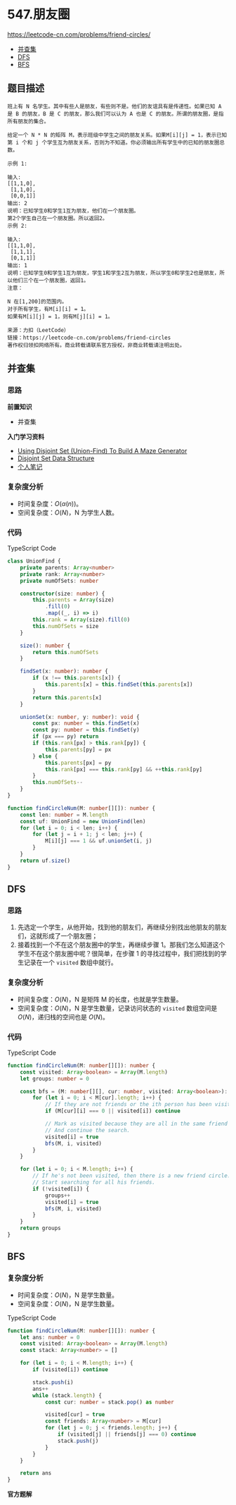 # 547.朋友圈

https://leetcode-cn.com/problems/friend-circles/

-   [并查集](#并查集)
-   [DFS](#DFS)
-   [BFS](#BFS)

## 题目描述

```
班上有 N 名学生。其中有些人是朋友，有些则不是。他们的友谊具有是传递性。如果已知 A 是 B 的朋友，B 是 C 的朋友，那么我们可以认为 A 也是 C 的朋友。所谓的朋友圈，是指所有朋友的集合。

给定一个 N * N 的矩阵 M，表示班级中学生之间的朋友关系。如果M[i][j] = 1，表示已知第 i 个和 j 个学生互为朋友关系，否则为不知道。你必须输出所有学生中的已知的朋友圈总数。

示例 1:

输入:
[[1,1,0],
 [1,1,0],
 [0,0,1]]
输出: 2
说明：已知学生0和学生1互为朋友，他们在一个朋友圈。
第2个学生自己在一个朋友圈。所以返回2。
示例 2:

输入:
[[1,1,0],
 [1,1,1],
 [0,1,1]]
输出: 1
说明：已知学生0和学生1互为朋友，学生1和学生2互为朋友，所以学生0和学生2也是朋友，所以他们三个在一个朋友圈，返回1。
注意：

N 在[1,200]的范围内。
对于所有学生，有M[i][i] = 1。
如果有M[i][j] = 1，则有M[j][i] = 1。

来源：力扣（LeetCode）
链接：https://leetcode-cn.com/problems/friend-circles
著作权归领扣网络所有。商业转载请联系官方授权，非商业转载请注明出处。
```

## 并查集

### 思路

**前置知识**

-   并查集

**入门学习资料**

-   [Using Disjoint Set (Union-Find) To Build A Maze Generator](https://coderscat.com/using-disjoint-set-union-find-to-create-maze)
-   [Disjoint Set Data Structure](https://www.topcoder.com/community/competitive-programming/tutorials/disjoint-set-data-structures/)
-   [个人笔记](https://github.com/suukii/Articles/blob/master/articles/dsa_union_find.md)

### 复杂度分析

-   时间复杂度：$O(α(n))$。
-   空间复杂度：$O(N)$，N 为学生人数。

### 代码

TypeScript Code

```ts
class UnionFind {
    private parents: Array<number>
    private rank: Array<number>
    private numOfSets: number

    constructor(size: number) {
        this.parents = Array(size)
            .fill(0)
            .map((_, i) => i)
        this.rank = Array(size).fill(0)
        this.numOfSets = size
    }

    size(): number {
        return this.numOfSets
    }

    findSet(x: number): number {
        if (x !== this.parents[x]) {
            this.parents[x] = this.findSet(this.parents[x])
        }
        return this.parents[x]
    }

    unionSet(x: number, y: number): void {
        const px: number = this.findSet(x)
        const py: number = this.findSet(y)
        if (px === py) return
        if (this.rank[px] > this.rank[py]) {
            this.parents[py] = px
        } else {
            this.parents[px] = py
            this.rank[px] === this.rank[py] && ++this.rank[py]
        }
        this.numOfSets--
    }
}

function findCircleNum(M: number[][]): number {
    const len: number = M.length
    const uf: UnionFind = new UnionFind(len)
    for (let i = 0; i < len; i++) {
        for (let j = i + 1; j < len; j++) {
            M[i][j] === 1 && uf.unionSet(i, j)
        }
    }
    return uf.size()
}
```

## DFS

### 思路

1. 先选定一个学生，从他开始，找到他的朋友们，再继续分别找出他朋友的朋友们，这就形成了一个朋友圈；
2. 接着找到一个不在这个朋友圈中的学生，再继续步骤 1。那我们怎么知道这个学生不在这个朋友圈中呢？很简单，在步骤 1 的寻找过程中，我们把找到的学生记录在一个 `visited` 数组中就行。

### 复杂度分析

-   时间复杂度：$O(N)$，N 是矩阵 M 的长度，也就是学生数量。
-   空间复杂度：$O(N)$，N 是学生数量，记录访问状态的 `visited` 数组空间是 $O(N)$，递归栈的空间也是 $O(N)$。

### 代码

TypeScript Code

```ts
function findCircleNum(M: number[][]): number {
    const visited: Array<boolean> = Array(M.length)
    let groups: number = 0

    const bfs = (M: number[][], cur: number, visited: Array<boolean>): void => {
        for (let i = 0; i < M[cur].length; i++) {
            // If they are not friends or the ith person has been visited, skip him.
            if (M[cur][i] === 0 || visited[i]) continue

            // Mark as visited because they are all in the same friend circle with the cur person.
            // And continue the search.
            visited[i] = true
            bfs(M, i, visited)
        }
    }

    for (let i = 0; i < M.length; i++) {
        // If he's not been visited, then there is a new friend circle.
        // Start searching for all his friends.
        if (!visited[i]) {
            groups++
            visited[i] = true
            bfs(M, i, visited)
        }
    }
    return groups
}
```

## BFS

### 复杂度分析

-   时间复杂度：$O(N)$，N 是学生数量。
-   空间复杂度：$O(N)$，N 是学生数量。

TypeScript Code

```ts
function findCircleNum(M: number[][]): number {
    let ans: number = 0
    const visited: Array<boolean> = Array(M.length)
    const stack: Array<number> = []

    for (let i = 0; i < M.length; i++) {
        if (visited[i]) continue

        stack.push(i)
        ans++
        while (stack.length) {
            const cur: number = stack.pop() as number

            visited[cur] = true
            const friends: Array<number> = M[cur]
            for (let j = 0; j < friends.length; j++) {
                if (visited[j] || friends[j] === 0) continue
                stack.push(j)
            }
        }
    }

    return ans
}
```

**官方题解**
